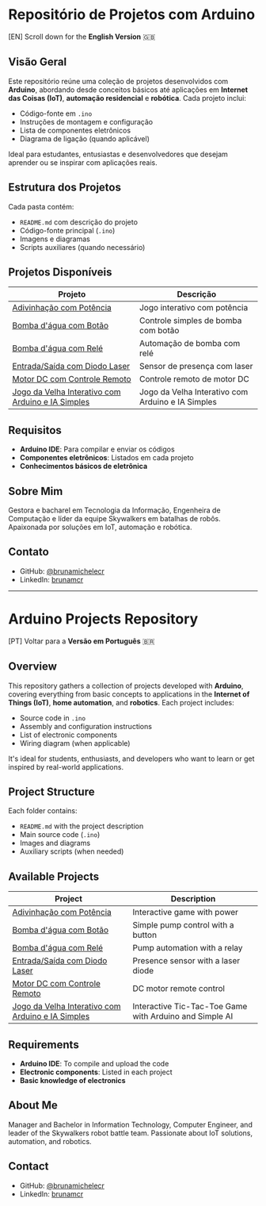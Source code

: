# Repositório de Projetos com Arduino

[EN] Scroll down for the **English Version** 🇬🇧

## Visão Geral

Este repositório reúne uma coleção de projetos desenvolvidos com **Arduino**, abordando desde conceitos básicos até aplicações em **Internet das Coisas (IoT)**, **automação residencial** e **robótica**. Cada projeto inclui:

- Código-fonte em `.ino`
- Instruções de montagem e configuração
- Lista de componentes eletrônicos
- Diagrama de ligação (quando aplicável)

Ideal para estudantes, entusiastas e desenvolvedores que desejam aprender ou se inspirar com aplicações reais.

## Estrutura dos Projetos

Cada pasta contém:

- `README.md` com descrição do projeto
- Código-fonte principal (`.ino`)
- Imagens e diagramas
- Scripts auxiliares (quando necessário)

## Projetos Disponíveis

| Projeto | Descrição |
|--------|-----------|
| [Adivinhação com Potência](./adivinhacao_com_potencia) | Jogo interativo com potência |
| [Bomba d'água com Botão](./bomba_dagua_com_botao) | Controle simples de bomba com botão |
| [Bomba d'água com Relé](./bombacomrele) | Automação de bomba com relé |
| [Entrada/Saída com Diodo Laser](./entrada_e_saida_com_diodo_laser) | Sensor de presença com laser |
| [Motor DC com Controle Remoto](./motor_DC_com_controle_remoto) | Controle remoto de motor DC |
| [Jogo da Velha Interativo com Arduino e IA Simples](./jogo_da_velha) | Jogo da Velha Interativo com Arduino e IA Simples |

## Requisitos

- **Arduino IDE**: Para compilar e enviar os códigos
- **Componentes eletrônicos**: Listados em cada projeto
- **Conhecimentos básicos de eletrônica**

## Sobre Mim

Gestora e bacharel em Tecnologia da Informação, Engenheira de Computação e líder da equipe Skywalkers em batalhas de robôs. Apaixonada por soluções em IoT, automação e robótica.

## Contato

- GitHub: [@brunamichelecr](https://github.com/brunamichelecr)
- LinkedIn: [brunamcr](https://www.linkedin.com/in/brunamcr)

---

# Arduino Projects Repository

[PT] Voltar para a **Versão em Português** 🇧🇷

## Overview

This repository gathers a collection of projects developed with **Arduino**, covering everything from basic concepts to applications in the **Internet of Things (IoT)**, **home automation**, and **robotics**. Each project includes:

- Source code in `.ino`
- Assembly and configuration instructions
- List of electronic components
- Wiring diagram (when applicable)

It's ideal for students, enthusiasts, and developers who want to learn or get inspired by real-world applications.

## Project Structure

Each folder contains:

- `README.md` with the project description
- Main source code (`.ino`)
- Images and diagrams
- Auxiliary scripts (when needed)

## Available Projects

| Project | Description |
|--------|-----------|
| [Adivinhação com Potência](./adivinhacao_com_potencia) | Interactive game with power |
| [Bomba d'água com Botão](./bomba_dagua_com_botao) | Simple pump control with a button |
| [Bomba d'água com Relé](./bombacomrele) | Pump automation with a relay |
| [Entrada/Saída com Diodo Laser](./entrada_e_saida_com_diodo_laser) | Presence sensor with a laser diode |
| [Motor DC com Controle Remoto](./motor_DC_com_controle_remoto) | DC motor remote control |
| [Jogo da Velha Interativo com Arduino e IA Simples](./jogo_da_velha) | Interactive Tic-Tac-Toe Game with Arduino and Simple AI |

## Requirements

- **Arduino IDE**: To compile and upload the code
- **Electronic components**: Listed in each project
- **Basic knowledge of electronics**

## About Me

Manager and Bachelor in Information Technology, Computer Engineer, and leader of the Skywalkers robot battle team. Passionate about IoT solutions, automation, and robotics.

## Contact

- GitHub: [@brunamichelecr](https://github.com/brunamichelecr)
- LinkedIn: [brunamcr](https://www.linkedin.com/in/brunamcr)